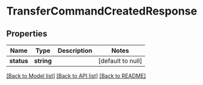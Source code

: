 # TransferCommandCreatedResponse

## Properties
Name | Type | Description | Notes
------------ | ------------- | ------------- | -------------
**status** | **string** |  | [default to null]

[[Back to Model list]](../README.md#documentation-for-models) [[Back to API list]](../README.md#documentation-for-api-endpoints) [[Back to README]](../README.md)


